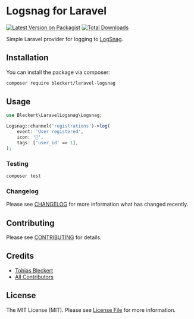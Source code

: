 # Logsnag for Laravel

[![Latest Version on Packagist](https://img.shields.io/packagist/v/bleckert/laravel-logsnag.svg?style=flat-square)](https://packagist.org/packages/bleckert/laravel-logsnag)
[![Total Downloads](https://img.shields.io/packagist/dt/bleckert/laravel-logsnag.svg?style=flat-square)](https://packagist.org/packages/bleckert/laravel-logsnag)

Simple Laravel provider for logging to [LogSnag](https://logsnag.com/).

## Installation

You can install the package via composer:

```bash
composer require bleckert/laravel-logsnag
```

## Usage

```php
use Bleckert\LaravelLogsnag\Logsnag;

Logsnag::channel('registrations')->log(
    event: 'User registered',
    icon: '🎉',
    tags: ['user_id' => 1],
);
```

### Testing

```bash
composer test
```

### Changelog

Please see [CHANGELOG](CHANGELOG.md) for more information what has changed recently.

## Contributing

Please see [CONTRIBUTING](CONTRIBUTING.md) for details.

## Credits

-   [Tobias Bleckert](https://github.com/tbleckert)
-   [All Contributors](../../contributors)

## License

The MIT License (MIT). Please see [License File](LICENSE.md) for more information.
